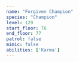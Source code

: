 ```yaml
---
name: "Forgiven Champion"
species: "Champion"
level: 129
start_floor: 76
end_floor: 77
patrol: false
mimic: false
abilities: ['Karma']
---
```

